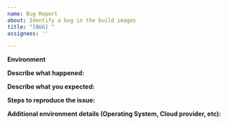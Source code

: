 ```yaml
---
name: Bug Report
about: Identify a bug in the build images
title: "[BUG] "
assignees: ''

---
```


**Environment**


**Describe what happened:**


**Describe what you expected:**


**Steps to reproduce the issue:**


**Additional environment details (Operating System, Cloud provider, etc):**
